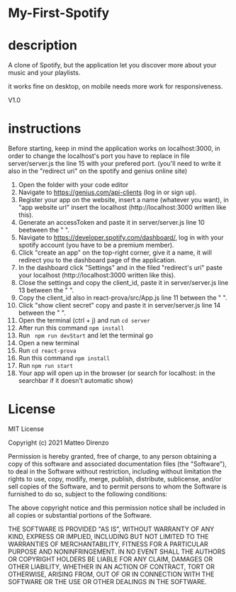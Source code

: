 # My-First-Spotify

# description
A clone of Spotify, but the application let you discover more about your music and your playlists.

it works fine on desktop, on mobile needs more work for responsiveness.

V1.0

# instructions
Before starting, keep in mind the application works on localhost:3000, in order to change the localhost's port you have to replace in file server/server.js
the line 15 with your prefered port.
(you'll need to write it also in the "redirect uri" on the spotify and genius online site)

1. Open the folder with your code editor
2. Navigate to https://genius.com/api-clients (log in or sign up).
3. Register your app on the website, insert a name (whatever you want),
  in "app website url" insert the localhost (http://localhost:3000 written like this).
4. Generate an accessToken and paste it in server/server.js line 10 beetween the " ".
5. Navigate to https://developer.spotify.com/dashboard/,
  log in with your spotify account (you have to be a premium member).
6. Click "create an app" on the top-right corner, give it a name, 
  it will redirect you to the dashboard page of the application.
7. In the dashboard click "Settings" and in the filed "redirect's uri" paste your localhost (http://localhost:3000 written like this).
8. Close the settings and copy the client_id, paste it in server/server.js line 13 between the " ".
9. Copy the client_id also in react-prova/src/App.js line 11 between the " ".
10. Click "show client secret" copy and paste it in server/server.js line 14 between the " ".
11. Open the terminal (ctrl + j) and run `cd server`
12. After run this command `npm install`
13. Run ` npm run devStart` and let the terminal go
14. Open a new terminal 
15. Run `cd react-prova`
16. Run this command `npm install`
17. Run `npm run start`
18. Your app will open up in the browser (or search for localhost: in the searchbar if it doesn't automatic show)


# License
MIT License

Copyright (c) 2021 Matteo Direnzo

Permission is hereby granted, free of charge, to any person obtaining a copy
of this software and associated documentation files (the "Software"), to deal
in the Software without restriction, including without limitation the rights
to use, copy, modify, merge, publish, distribute, sublicense, and/or sell
copies of the Software, and to permit persons to whom the Software is
furnished to do so, subject to the following conditions:

The above copyright notice and this permission notice shall be included in all
copies or substantial portions of the Software.

THE SOFTWARE IS PROVIDED "AS IS", WITHOUT WARRANTY OF ANY KIND, EXPRESS OR
IMPLIED, INCLUDING BUT NOT LIMITED TO THE WARRANTIES OF MERCHANTABILITY,
FITNESS FOR A PARTICULAR PURPOSE AND NONINFRINGEMENT. IN NO EVENT SHALL THE
AUTHORS OR COPYRIGHT HOLDERS BE LIABLE FOR ANY CLAIM, DAMAGES OR OTHER
LIABILITY, WHETHER IN AN ACTION OF CONTRACT, TORT OR OTHERWISE, ARISING FROM,
OUT OF OR IN CONNECTION WITH THE SOFTWARE OR THE USE OR OTHER DEALINGS IN THE
SOFTWARE.
